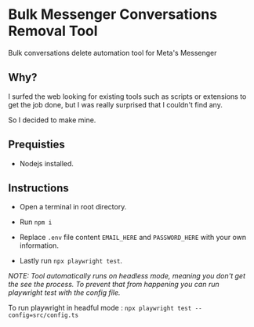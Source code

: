 # Bulk Messenger Conversations Removal Tool
Bulk conversations delete automation tool for Meta's Messenger

## Why?
I surfed the web looking for existing tools such as scripts or extensions to get the job done, but I was really surprised that I couldn't find any.

So I decided to make mine.

## Prequisties
* Nodejs installed.

## Instructions 

* Open a terminal in root directory.

* Run ``npm i``

* Replace ``.env`` file content ``EMAIL_HERE`` and ``PASSWORD_HERE`` with your own information.

* Lastly run `npx playwright test`.

_NOTE: Tool automatically runs on headless mode, meaning you don't get the see the process. To prevent that from happening you can run playwright test with the config file._ 

To run playwright in headful mode : ``npx playwright test --config=src/config.ts``
